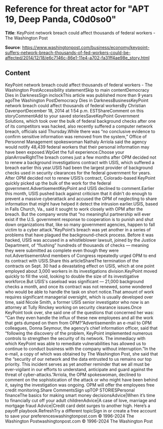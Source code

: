 # Reference for threat actor for "APT 19, Deep Panda, C0d0so0"

**Title**: KeyPoint network breach could affect thousands of federal workers - The Washington Post

**Source**: https://www.washingtonpost.com/business/economy/keypoint-suffers-network-breach-thousands-of-fed-workers-could-be-affected/2014/12/18/e6c7146c-86e1-11e4-a702-fa31ff4ae98e_story.html

## Content
KeyPoint network breach could affect thousands of federal workers - The Washington PostAccessibility statementSkip to main contentDemocracy Dies in DarknessSign inclockThis article was published more than 9 years agoThe Washington PostDemocracy Dies in DarknessBusinessKeyPoint network breach could affect thousands of federal workersBy  Christian DavenportDecember 18, 2014 at 1:54 p.m. ESTShareComment on this storyCommentAdd to your saved storiesSaveKeyPoint Government Solutions, which took over the bulk of federal background checks after one of its competitors was hacked, also recently suffered a computer network breach, officials said Thursday.While there was “no conclusive evidence to confirm sensitive information was removed from the system,” Office of Personnel Management spokeswoman Nathaly Arriola said the agency would notify 48,439 federal workers that their personal information may have been exposed.WpGet the full experience.Choose your planArrowRightThe breach comes just a few months after OPM decided not to renew a background investigations contract with USIS, which suffered a breach earlier this year.USIS had been the largest provider of background checks used in security clearances for the federal government for years. After OPM decided not to renew USIS’s contract, Colorado-based KeyPoint quickly picked up the bulk of the work for the federal government.AdvertisementKeyPoint and USIS declined to comment.Earlier this month, USIS pushed back against criticism that it didn't do enough to prevent a massive cyberattack and accused the OPM of neglecting to share information that might have helped it detect the intrusion earlier.USIS, based in Falls Church, Va., said it sought to work closely with OPM after the breach. But the company wrote that “no meaningful partnership will ever exist if the U.S. government response to cooperation is to punish and shut down organizations that, like so many government agencies, happen to fall victim to a cyber attack.”KeyPoint’s breach was yet another in a series of problems that have plagued the background-check process. Before it was hacked, USIS was accused in a whistleblower lawsuit, joined by the Justice Department, of “flushing” hundreds of thousands of checks — meaning they were submitted as complete even though they were not.AdvertisementAnd members of Congress repeatedly urged OPM to end its contract with USIS.Share this articleShareThe termination of the contracts on Sept. 30 had a devastating effect on USIS, which at one point employed about 3,000 workers in its investigations division.KeyPoint moved quickly to fill the void, looking to double the size of its investigative workforce.But USIS's caseload was significant — 21,000 background checks a month, and once its contract was not renewed, some wondered who would be able to handle the task on short notice.That amount of work requires significant managerial oversight, which is usually developed over time, said Nicole Smith, a former USIS senior investigator who now is an attorney at Tully Rinckey working on security clearance issues.Once KeyPoint took over, she said one of the questions that concerned her was: “Can they even handle the influx of these new employees and all the work that gets dumped on them from OPM?”AdvertisementIn an e-mail to OPM colleagues, Donna Seymour, the agency’s chief information officer, said that “following the discovery of the problem, KeyPoint implemented numerous controls to strengthen the security of its network. The immediacy with which KeyPoint was able to remediate vulnerabilities has allowed us to continue to conduct business with the company without interruption.”In the e-mail, a copy of which was obtained by The Washington Post, she said that the “security of our network and the data entrusted to us remains our top priority. This incident serves as yet another reminder that we all must be ever-vigilant in our efforts to understand, anticipate and guard against the threat of cyber-attacks.”Arriola, the OPM spokeswoman, declined to comment on the sophistication of the attack or who might have been behind it, saying the investigation was ongoing. OPM will offer the employees free credit monitoring.Share CommentsSign upTOP STORIESPersonal financeThe basics for making smart money decisionsAdvice|When it’s time to financially cut off your adult childrenAdvice|A case of love, marriage and mortgage fraud Advice|Credit card debt surges to another high. Here’s a payoff playbook.RefreshTry a different topicSign in or create a free account to save your preferenceswashingtonpost.com  © 1996-2024 The Washington Postwashingtonpost.com © 1996-2024 The Washington Post

